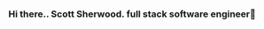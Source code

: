 ### Hi there.. Scott Sherwood. full stack software engineer👋

<!--
**scott95100/scott95100** is a ✨ _special_ ✨ repository because its `README.md` (this file) appears on your GitHub profile.

Here are some ideas to get you started:

- 🔭 I’m currently working on ... REACT, DJANGO, Data Science
- 🌱 I’m currently learning ...polishing up with some Algorithms/Data Science courses  
- 👯 I’m looking to collaborate on ... REACT framwork projects
- 🤔 I’m looking for help with ... SEQUELIZE 
- 💬 Ask me about ... Anything
- 📫 How to reach me: ... Email: scott95100@gmail.com
- 😄 Pronouns: ... He/Him
- ⚡ Fun fact: ... I am a woodworker hobbiest 🪚🪵
-->
